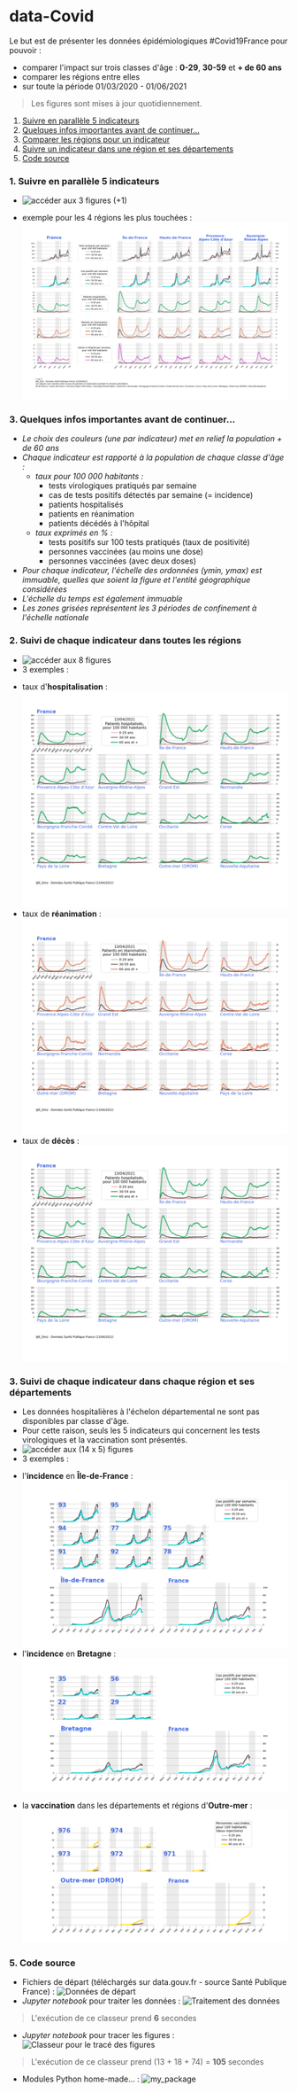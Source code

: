 # data-Covid
Le but est de présenter les données épidémiologiques #Covid19France pour pouvoir : 
* comparer l'impact sur trois classes d'âge : **0-29**, **30-59** et **+ de 60 ans**
* comparer les régions entre elles
* sur toute la période 01/03/2020 - 01/06/2021
>Les figures sont mises à jour quotidiennement.
1. [Suivre en parallèle 5 indicateurs](##example2)
2. [Quelques infos importantes avant de continuer...](#infos)
3. [Comparer les régions pour un indicateur](#example1)
4. [Suivre un indicateur dans une région et ses départements](###example3)
5. [Code source](#example4) 
### 1. Suivre en parallèle 5 indicateurs<a name="example2"></a>
* ![accéder aux 3 figures (+1)](/Output/Figures%20Suivi%20parall%C3%A8le%20de%205%20indicateurs%20sur%20l'ensemble%20des%20r%C3%A9gions)
- exemple pour les 4 régions les plus touchées :
![Figure 1 / 3](Output/Figures%20Suivi%20parall%C3%A8le%20de%205%20indicateurs%20sur%20l'ensemble%20des%20r%C3%A9gions/regions-1%20sur%203.png)
### 3. Quelques infos importantes avant de continuer...<a name="info"></a>
+ _Le choix des couleurs (une par indicateur) met en relief la population + de 60 ans_
+ _Chaque indicateur est rapporté à la population de chaque classe d'âge :_
    * _taux pour 100 000 habitants :_
        * tests virologiques pratiqués par semaine
        * cas de tests positifs détectés par semaine (= incidence)
        * patients hospitalisés
        * patients en réanimation
        * patients décédés à l'hôpital
    * _taux exprimés en % :_
        * tests positifs sur 100 tests pratiqués (taux de positivité)
        * personnes vaccinées (au moins une dose)
        * personnes vaccinées (avec deux doses)
+ _Pour chaque indicateur, l'échelle des ordonnées (ymin, ymax) est immuable, quelles que soient la figure et l'entité géographique considérées_
+ _L'échelle du temps est également immuable_
+ _Les zones grisées représentent les 3 périodes de confinement à l'échelle nationale_

### 2. Suivi de chaque indicateur dans toutes les régions <a name="example1"></a>
* ![accéder aux 8 figures](/Output/Figures%20Synth%C3%A8se%20de%20chaque%20indicateur%20pour%20l'ensemble%20des%20r%C3%A9gions)
* 3 exemples :
- taux d'**hospitalisation** :
![Figure hosp](Output/Figures%20Synth%C3%A8se%20de%20chaque%20indicateur%20pour%20l'ensemble%20des%20r%C3%A9gions/fig-hosp.png)
- taux de **réanimation** :
![Figure réa](Output/Figures%20Synth%C3%A8se%20de%20chaque%20indicateur%20pour%20l'ensemble%20des%20r%C3%A9gions/fig-rea.png)
- taux de **décès** :
![Figure décès](Output/Figures%20Synth%C3%A8se%20de%20chaque%20indicateur%20pour%20l'ensemble%20des%20r%C3%A9gions/fig-hosp.png)
### 3. Suivi de chaque indicateur dans chaque région et ses départements<a name="example3"></a>
* Les données hospitalières à l'échelon départemental ne sont pas disponibles par classe d'âge.
* Pour cette raison, seuls les 5 indicateurs qui concernent les tests virologiques et la vaccination sont présentés.
* ![accéder aux (14 x 5) figures](/Output/Figures%20Synth%C3%A8se%20pour%20chaque%20r%C3%A9gion%20de%205%20indicateurs) 
* 3 exemples :
- l'**incidence** en **Île-de-France** :
![Incidence Île-de-France](/Output/Figures%20Synth%C3%A8se%20pour%20chaque%20r%C3%A9gion%20de%205%20indicateurs/%C3%8Ele-de-France/fig-%C3%8Ele-de-France-incidence.png)
- l'**incidence** en **Bretagne** :
![Incidence Bretagne](/Output/Figures%20Synth%C3%A8se%20pour%20chaque%20r%C3%A9gion%20de%205%20indicateurs/Bretagne/fig-Bretagne-incidence.png)
* la **vaccination** dans les départements et régions d'**Outre-mer** :
![Dose 2 Outre-Mer](/Output/Figures%20Synth%C3%A8se%20pour%20chaque%20r%C3%A9gion%20de%205%20indicateurs/Outre-mer%20(DROM)/fig-Outre-mer%20(DROM)-dose2.png)

### 5. Code source <a name="example4"></a>
* Fichiers de départ (téléchargés sur data.gouv.fr - source Santé Publique France) :
![Données de départ](/Data)
* _Jupyter notebook_ pour traiter les données :
![Traitement des données](/Code/v4%20Traitement%20des%20donn%C3%A9es.ipynb)
> L'exécution de ce classeur prend **6** secondes
* _Jupyter notebook_ pour tracer les figures :
![Classeur pour le tracé des figures](/Code/v4%20Trac%C3%A9%20des%20figures.ipynb)
> L'exécution de ce classeur prend (13 + 18 + 74) = **105** secondes
* Modules Python home-made... :
![my_package](/Code/my_package)